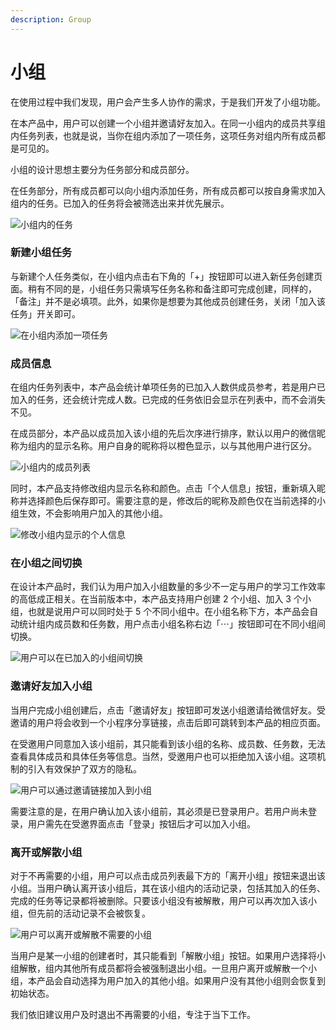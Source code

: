 ```yaml
---
description: Group
---
```


# 小组

在使用过程中我们发现，用户会产生多人协作的需求，于是我们开发了小组功能。

在本产品中，用户可以创建一个小组并邀请好友加入。在同一小组内的成员共享组内任务列表，也就是说，当你在组内添加了一项任务，这项任务对组内所有成员都是可见的。

小组的设计思想主要分为任务部分和成员部分。

在任务部分，所有成员都可以向小组内添加任务，所有成员都可以按自身需求加入组内的任务。已加入的任务将会被筛选出来并优先展示。

![小组内的任务](<../../.gitbook/assets/image (19).png>)

### 新建小组任务

与新建个人任务类似，在小组内点击右下角的「+」按钮即可以进入新任务创建页面。稍有不同的是，小组任务只需填写任务名称和备注即可完成创建，同样的，「备注」并不是必填项。此外，如果你是想要为其他成员创建任务，关闭「加入该任务」开关即可。

![在小组内添加一项任务](<../../.gitbook/assets/image (27).png>)

### 成员信息

在组内任务列表中，本产品会统计单项任务的已加入人数供成员参考，若是用户已加入的任务，还会统计完成人数。已完成的任务依旧会显示在列表中，而不会消失不见。

在成员部分，本产品以成员加入该小组的先后次序进行排序，默认以用户的微信昵称为组内的显示名称。用户自身的昵称将以橙色显示，以与其他用户进行区分。

![小组内的成员列表](<../../.gitbook/assets/image (23).png>)

同时，本产品支持修改组内显示名称和颜色。点击「个人信息」按钮，重新填入昵称并选择颜色后保存即可。需要注意的是，修改后的昵称及颜色仅在当前选择的小组生效，不会影响用户加入的其他小组。

![修改小组内显示的个人信息](<../../.gitbook/assets/image (5).png>)

### 在小组之间切换

在设计本产品时，我们认为用户加入小组数量的多少不一定与用户的学习工作效率的高低成正相关。在当前版本中，本产品支持用户创建 2 个小组、加入 3 个小组，也就是说用户可以同时处于 5 个不同小组中。在小组名称下方，本产品会自动统计组内成员数和任务数，用户点击小组名称右边「⋯」按钮即可在不同小组间切换。

![用户可以在已加入的小组间切换](<../../.gitbook/assets/image (2).png>)

### 邀请好友加入小组

当用户完成小组创建后，点击「邀请好友」按钮即可发送小组邀请给微信好友。受邀请的用户将会收到一个小程序分享链接，点击后即可跳转到本产品的相应页面。

在受邀用户同意加入该小组前，其只能看到该小组的名称、成员数、任务数，无法查看具体成员和具体任务等信息。当然，受邀用户也可以拒绝加入该小组。这项机制的引入有效保护了双方的隐私。

![用户可以通过邀请链接加入到小组](<../../.gitbook/assets/image (31).png>)

需要注意的是，在用户确认加入该小组前，其必须是已登录用户。若用户尚未登录，用户需先在受邀界面点击「登录」按钮后才可以加入小组。

### 离开或解散小组

对于不再需要的小组，用户可以点击成员列表最下方的「离开小组」按钮来退出该小组。当用户确认离开该小组后，其在该小组内的活动记录，包括其加入的任务、完成的任务等记录都将被删除。只要该小组没有被解散，用户可以再次加入该小组，但先前的活动记录不会被恢复。

![用户可以离开或解散不需要的小组](<../../.gitbook/assets/image (25).png>)

当用户是某一小组的创建者时，其只能看到「解散小组」按钮。如果用户选择将小组解散，组内其他所有成员都将会被强制退出小组。一旦用户离开或解散一个小组，本产品会自动选择为用户加入的其他小组。如果用户没有其他小组则会恢复到初始状态。

我们依旧建议用户及时退出不再需要的小组，专注于当下工作。
